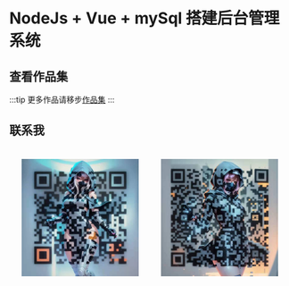 # NodeJs + Vue + mySql 搭建后台管理系统

## 查看作品集
:::tip
更多作品请移步[作品集](../../works/)
:::
## 联系我
<p style="box-sizing: border-box;display: flex;justify-content: center;flex-wrap: wrap;">
    <img style="width:210px;margin: 20px" src="/static/wechat.jpg" alt="我的微信">
    <img style="width:210px;margin: 20px" src="/static/pay.jpg" alt="打赏">
</p>